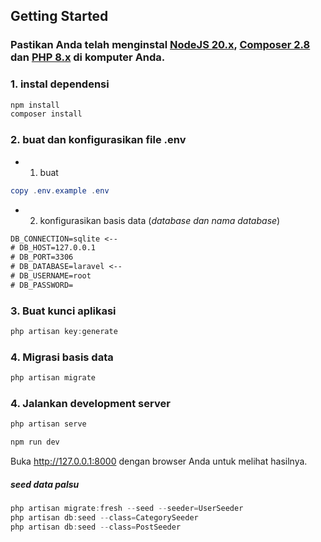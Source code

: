 ## Getting Started

### Pastikan Anda telah menginstal [NodeJS 20.x](https://nodejs.org), [Composer 2.8](https://getcomposer.org) dan [PHP 8.x](https://www.php.net/) di komputer Anda.

### 1. instal dependensi

```powershell
npm install
composer install
```

### 2. buat dan konfigurasikan file .env

- 1. buat

```powershell
copy .env.example .env
```

- 2. konfigurasikan basis data (_database dan nama database_)

```txt
DB_CONNECTION=sqlite <--
# DB_HOST=127.0.0.1
# DB_PORT=3306
# DB_DATABASE=laravel <--
# DB_USERNAME=root
# DB_PASSWORD=
```

### 3. Buat kunci aplikasi

```powershell
php artisan key:generate
```

### 4. Migrasi basis data

```powershell
php artisan migrate
```

### 4. Jalankan development server

```powershell
php artisan serve
```
```powershell
npm run dev
```

Buka <a href="http://127.0.0.1:8000">http://127.0.0.1:8000</a> dengan browser Anda untuk melihat hasilnya.

##### seed data palsu
```powershell
php artisan migrate:fresh --seed --seeder=UserSeeder
php artisan db:seed --class=CategorySeeder
php artisan db:seed --class=PostSeeder
```
